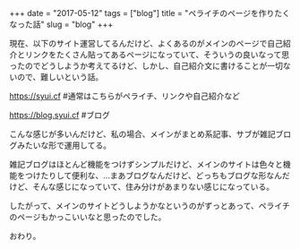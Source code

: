 +++
date = "2017-05-12"
tags = ["blog"]
title = "ペライチのページを作りたくなった話"
slug = "blog"
+++

現在、以下のサイト運営してるんだけど、よくあるのがメインのページで自己紹介とリンクをたくさん貼ってあるページになっていて、そういうの良いなって思ったのでどうしようか考えてるけど、しかし、自己紹介文に書けることが一切ないので、難しいという話。

https://syui.cf #通常はこちらがペライチ、リンクや自己紹介など

https://blog.syui.cf #ブログ

こんな感じが多いんだけど、私の場合、メインがまとめ系記事、サブが雑記ブログみたいな形で運用してる。

雑記ブログはほとんど機能をつけずシンプルだけど、メインのサイトは色々と機能をつけたりして便利な、...まあブログなんだけど、どっちもブログな形なんだけど、そんな感じになっていて、住み分けがあまりない感じになっている。

したがって、メインのサイトどうしようかなというのがずっとあって、ペライチのページもかっこいいなと思ったのでした。

おわり。
	  
